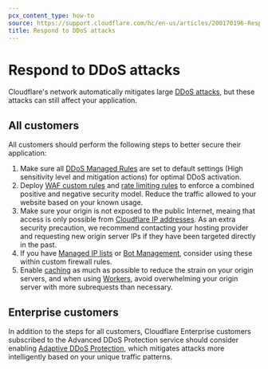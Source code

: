 ```yaml
---
pcx_content_type: how-to
source: https://support.cloudflare.com/hc/en-us/articles/200170196-Responding-to-DDoS-attacks
title: Respond to DDoS attacks
---
```


# Respond to DDoS attacks

Cloudflare's network automatically mitigates large [DDoS attacks](https://www.cloudflare.com/learning/ddos/what-is-a-ddos-attack/), but these attacks can still affect your application.

## All customers

All customers should perform the following steps to better secure their application:

1. Make sure all [DDoS Managed Rules](/ddos-protection/managed-rulesets/) are set to default settings (High sensitivity level and mitigation actions) for optimal DDoS activation.
2. Deploy [WAF custom rules](/waf/custom-rules/) and [rate limiting rules](/waf/rate-limiting-rules/) to enforce a combined positive and negative security model. Reduce the traffic allowed to your website based on your known usage.
3. Make sure your origin is not exposed to the public Internet, meaing that access is only possible from [Cloudflare IP addresses](/fundamentals/get-started/setup/allow-cloudflare-ip-addresses/). As an extra security precaution, we recommend contacting your hosting provider and requesting new origin server IPs if they have been targeted directly in the past.
4. If you have [Managed IP lists](/fundamentals/global-configurations/lists/ip-lists/#managed-ip-lists) or [Bot Management](/bots/plans/bm-subscription/), consider using these within custom firewall rules.
5. Enable [caching](/cache/) as much as possible to reduce the strain on your origin servers, and when using [Workers](/workers/), avoid overwhelming your origin server with more subrequests than necessary.

## Enterprise customers

In addition to the steps for all customers, Cloudflare Enterprise customers subscribed to the Advanced DDoS Protection service should consider enabling [Adaptive DDoS Protection](/ddos-protection/managed-rulesets/adaptive-protection/), which mitigates attacks more intelligently based on your unique traffic patterns.